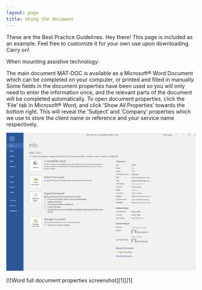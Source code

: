 ```yaml
---
layout: page
title: Using the document
---
```


<p class="message">
  These are the Best Practice Guidelines. Hey there! This page is included as an example. Feel free to customize it for your own use upon downloading. Carry on!
</p>

When mounting assistive technology:

The main document MAT-DOC is available as a Microsoft® Word Document which can be completed on your computer, or printed and filled in manually. Some fields in the document properties have been used so you will only need to enter the information once, and the relevant parts of the document will be completed automatically.
To open document properties, click the ‘File’ tab in Microsoft® Word, and click ‘Show All Properties’ towards the bottom right. This will reveal the ‘Subject’ and ‘Company’ properties which we use to store the client name or reference and your service name respectively.

![WOrd document properties screenshot](https://raw.githubusercontent.com/ACECentre/MAT-doc/master/files/word-doc-properties-screenshot.png)

[![Word full document properties screenshot][1]][1]

  


